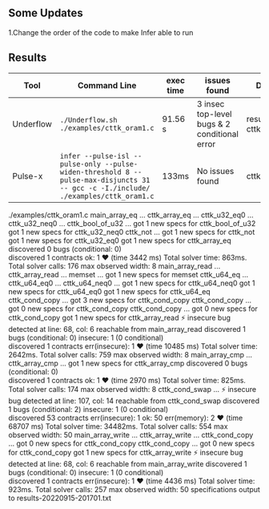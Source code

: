 ## Some Updates

1.Change the order of the code to make Infer able to run

## Results

|Tool|Command Line|exec time|issues found|Debug File|
|----------------|-------------------------------|-----------------------------|---------------------------|------|
|Underflow|`./Underflow.sh ./examples/cttk_oram1.c`|91.56 s|3 insec top-level bugs & 2 conditional error|results-cttk_oram1.txt|
|Pulse-x|`infer --pulse-isl --pulse-only --pulse-widen-threshold 8 --pulse-max-disjuncts 31 -- gcc -c -I./include/ ./examples/cttk_oram1.c`|133ms|No issues found|cttk_oram1.html|


./examples/cttk_oram1.c
  main_array_eq ... 
    cttk_array_eq ... 
      cttk_u32_eq0 ... 
        cttk_u32_neq0 ... 
          cttk_bool_of_u32 ... 
          got 1 new specs for cttk_bool_of_u32
        got 1 new specs for cttk_u32_neq0
        cttk_not ... 
        got 1 new specs for cttk_not
      got 1 new specs for cttk_u32_eq0
    got 1 new specs for cttk_array_eq
  discovered 0 bugs (conditional: 0)  
  discovered 1 contracts    ok: 1  ❤   (time 3442 ms)
  Total solver time: 863ms. Total solver calls: 176
  max observed width: 8
  main_array_read ... 
    cttk_array_read ... 
      memset ... 
      got 1 new specs for memset
      cttk_u64_eq ... 
        cttk_u64_eq0 ... 
          cttk_u64_neq0 ... 
          got 1 new specs for cttk_u64_neq0
        got 1 new specs for cttk_u64_eq0
      got 1 new specs for cttk_u64_eq
      cttk_cond_copy ... 
      got 3 new specs for cttk_cond_copy
      cttk_cond_copy ... 
      got 0 new specs for cttk_cond_copy
      cttk_cond_copy ... 
      got 0 new specs for cttk_cond_copy
    got 1 new specs for cttk_array_read
  ⚡ insecure bug detected at line: 68, col: 6 reachable from main_array_read
  discovered 1 bugs (conditional: 0)  insecure: 1 (0 conditional)  
  discovered 1 contracts    err(insecure): 1  ❤   (time 10485 ms)
  Total solver time: 2642ms. Total solver calls: 759
  max observed width: 8
  main_array_cmp ... 
    cttk_array_cmp ... 
    got 1 new specs for cttk_array_cmp
  discovered 0 bugs (conditional: 0)  
  discovered 1 contracts    ok: 1  ❤   (time 2970 ms)
  Total solver time: 825ms. Total solver calls: 174
  max observed width: 8
  cttk_cond_swap ... 
  ⚡ insecure bug detected at line: 107, col: 14 reachable from cttk_cond_swap
  discovered 1 bugs (conditional: 2)  insecure: 1 (0 conditional)  
  discovered 53 contracts    err(insecure): 1   ok: 50   err(memory): 2  ❤   (time 68707 ms)
  Total solver time: 34482ms. Total solver calls: 554
  max observed width: 50
  main_array_write ... 
    cttk_array_write ... 
      cttk_cond_copy ... 
      got 0 new specs for cttk_cond_copy
      cttk_cond_copy ... 
      got 0 new specs for cttk_cond_copy
    got 1 new specs for cttk_array_write
  ⚡ insecure bug detected at line: 68, col: 6 reachable from main_array_write
  discovered 1 bugs (conditional: 0)  insecure: 1 (0 conditional)  
  discovered 1 contracts    err(insecure): 1  ❤   (time 4436 ms)
  Total solver time: 923ms. Total solver calls: 257
  max observed width: 50
specifications output to results-20220915-201701.txt